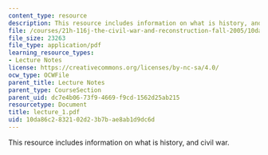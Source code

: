 ```yaml
---
content_type: resource
description: This resource includes information on what is history, and civil war.
file: /courses/21h-116j-the-civil-war-and-reconstruction-fall-2005/10da86c2832102d23b7bae8ab1d9dc6d_lecture_1.pdf
file_size: 23263
file_type: application/pdf
learning_resource_types:
- Lecture Notes
license: https://creativecommons.org/licenses/by-nc-sa/4.0/
ocw_type: OCWFile
parent_title: Lecture Notes
parent_type: CourseSection
parent_uid: dc7e4b06-73f9-4669-f9cd-1562d25ab215
resourcetype: Document
title: lecture_1.pdf
uid: 10da86c2-8321-02d2-3b7b-ae8ab1d9dc6d
---
```

This resource includes information on what is history, and civil war.